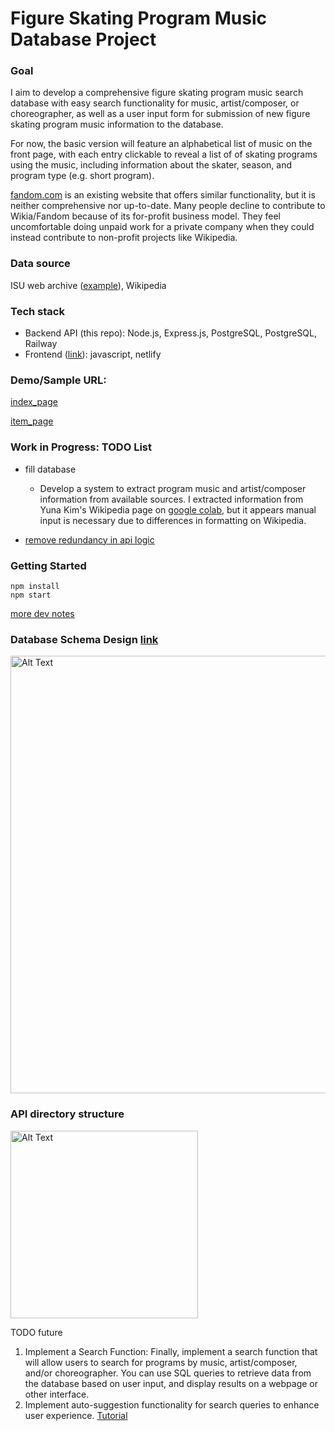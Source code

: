 # Figure Skating Program Music Database Project
### Goal

I aim to develop a comprehensive figure skating program music search database with easy search functionality for music, artist/composer, or choreographer, as well as a user input form for submission of new figure skating program music information to the database. 

For now, the basic version will feature an alphabetical list of music on the front page, with each entry clickable to reveal a list of of skating programs using the music, including information about the skater, season, and program type (e.g. short program).

[fandom.com](https://figure-skating.fandom.com/wiki/Category:Music) is an existing website that offers similar functionality, but it is neither comprehensive nor up-to-date. Many people decline to contribute to Wikia/Fandom because of its for-profit business model. They feel uncomfortable doing unpaid work for a private company when they could instead contribute to non-profit projects like Wikipedia.

### Data source

ISU web archive ([example](https://web.archive.org/web/20100527225704/http://www.isuresults.com/bios/isufs00007232.htm)), Wikipedia



### Tech stack
- Backend API (this repo): Node.js, Express.js, PostgreSQL, PostgreSQL, Railway
- Frontend ([link](http://github.com/wusixuan0/fs-frontend)): javascript, netlify

### Demo/Sample URL:

[index_page](https://fluffy-sunflower-e4e412.netlify.app)

[item_page](https://fluffy-sunflower-e4e412.netlify.app/music_title)

### Work in Progress: TODO List
- fill database
   - Develop a system to extract program music and artist/composer information from available sources. I extracted information from Yuna Kim's Wikipedia page on [google colab](https://colab.research.google.com/drive/1JsfrcGvLFjtNXaVA3U-dQWdBgWq6kOp7?usp=sharing), but it appears manual input is necessary due to differences in formatting on Wikipedia.

- [remove redundancy in api logic](https://docs.google.com/document/d/1-Rf1M40dCZ2UMdzquOPsJGLgOZrtC7Zl7IXd4wa28AA/edit#bookmark=id.md4oxjjabvtl)

### Getting Started

    npm install
    npm start
[more dev notes](https://docs.google.com/document/d/1-Rf1M40dCZ2UMdzquOPsJGLgOZrtC7Zl7IXd4wa28AA/edit?usp=sharing)


### Database Schema Design [link](https://drive.google.com/file/d/1d1Zc450tY9FpdjUUSSOquNJlNDByyX5y/view?usp=sharing)

<img src="https://i.imgur.com/5HnCoOA.png" alt="Alt Text" width="700"/>


### API directory structure

<img src="https://i.imgur.com/0zHGdZs.png" alt="Alt Text" width="300"/>

 
TODO future
1. Implement a Search Function: Finally, implement a search function that will allow users to search for programs by music, artist/composer, and/or choreographer. You can use SQL queries to retrieve data from the database based on user input, and display results on a webpage or other interface.
2. Implement auto-suggestion functionality for search queries to enhance user experience. [Tutorial](https://www.educative.io/module/lesson/building-infinite-list/N7EE2Nk5RyN)
